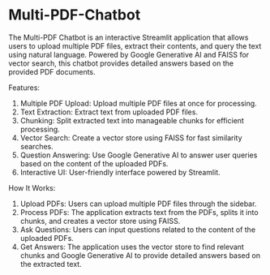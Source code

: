 # Multi-PDF-Chatbot

The Multi-PDF Chatbot is an interactive Streamlit application that allows users to upload multiple PDF files, extract their contents, and query the text using natural language. Powered by Google Generative AI and FAISS for vector search, this chatbot provides detailed answers based on the provided PDF documents.




Features:

1) Multiple PDF Upload: Upload multiple PDF files at once for processing.
2) Text Extraction: Extract text from uploaded PDF files.
3) Chunking: Split extracted text into manageable chunks for efficient processing.
4) Vector Search: Create a vector store using FAISS for fast similarity searches.
5) Question Answering: Use Google Generative AI to answer user queries based on the content of the uploaded PDFs.
6) Interactive UI: User-friendly interface powered by Streamlit.

How It Works:

1) Upload PDFs: Users can upload multiple PDF files through the sidebar.
2) Process PDFs: The application extracts text from the PDFs, splits it into chunks, and creates a vector store using FAISS.
3) Ask Questions: Users can input questions related to the content of the uploaded PDFs.
4) Get Answers: The application uses the vector store to find relevant chunks and Google Generative AI to provide detailed answers based on the extracted text.

